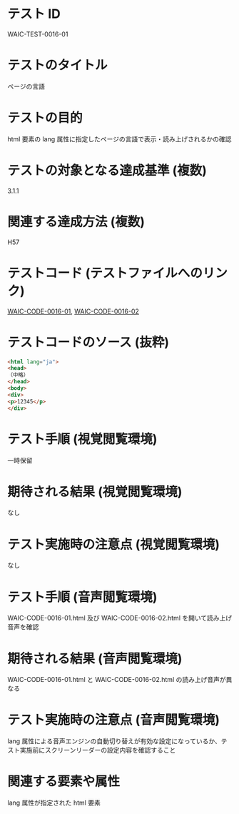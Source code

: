 

# テスト ID
WAIC-TEST-0016-01

# テストのタイトル
ページの言語

# テストの目的
html 要素の lang 属性に指定したページの言語で表示・読み上げされるかの確認

# テストの対象となる達成基準 (複数)
3.1.1

# 関連する達成方法 (複数)
H57

# テストコード (テストファイルへのリンク)
[WAIC-CODE-0016-01](https://waic.github.io/as_test/WAIC-CODE/WAIC-CODE-0016-01.html), [WAIC-CODE-0016-02](https://waic.github.io/as_test/WAIC-CODE/WAIC-CODE-0016-02.html)

# テストコードのソース (抜粋)
```html
<html lang="ja">
<head>
（中略）
</head>
<body>
<div>
<p>12345</p>
</div>

```
# テスト手順 (視覚閲覧環境)
一時保留

# 期待される結果 (視覚閲覧環境)
なし

# テスト実施時の注意点 (視覚閲覧環境)
なし

# テスト手順 (音声閲覧環境)
WAIC-CODE-0016-01.html 及び WAIC-CODE-0016-02.html を開いて読み上げ音声を確認

# 期待される結果 (音声閲覧環境)
WAIC-CODE-0016-01.html と WAIC-CODE-0016-02.html の読み上げ音声が異なる

# テスト実施時の注意点 (音声閲覧環境)
lang 属性による音声エンジンの自動切り替えが有効な設定になっているか、テスト実施前にスクリーンリーダーの設定内容を確認すること

# 関連する要素や属性
lang 属性が指定された html 要素


